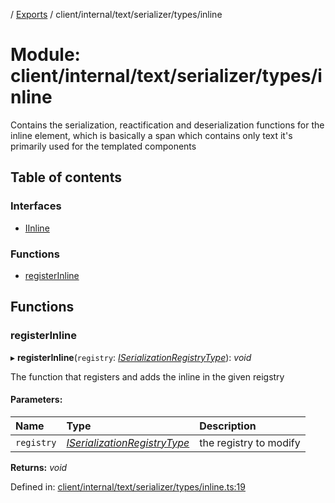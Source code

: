 [](../README.md) / [Exports](../modules.md) / client/internal/text/serializer/types/inline

# Module: client/internal/text/serializer/types/inline

Contains the serialization, reactification and deserialization functions
for the inline element, which is basically a span which contains only text
it's primarily used for the templated components

## Table of contents

### Interfaces

- [IInline](../interfaces/client_internal_text_serializer_types_inline.iinline.md)

### Functions

- [registerInline](client_internal_text_serializer_types_inline.md#registerinline)

## Functions

### registerInline

▸ **registerInline**(`registry`: [*ISerializationRegistryType*](../interfaces/client_internal_text_serializer.iserializationregistrytype.md)): *void*

The function that registers and adds the inline in the given
reigstry

#### Parameters:

Name | Type | Description |
:------ | :------ | :------ |
`registry` | [*ISerializationRegistryType*](../interfaces/client_internal_text_serializer.iserializationregistrytype.md) | the registry to modify    |

**Returns:** *void*

Defined in: [client/internal/text/serializer/types/inline.ts:19](https://github.com/onzag/itemize/blob/11a98dec/client/internal/text/serializer/types/inline.ts#L19)
